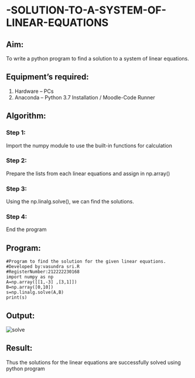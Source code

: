 # -SOLUTION-TO-A-SYSTEM-OF-LINEAR-EQUATIONS
## Aim:
To write a python program to find a solution to a system of linear equations.
## Equipment’s required:
1. 	Hardware – PCs
2. 	Anaconda – Python 3.7 Installation / Moodle-Code Runner
## Algorithm:
### Step 1: 
Import the numpy module to use the built-in functions for calculation
### Step 2: 
Prepare the lists from each linear equations and assign in np.array()
### Step 3: 
Using the np.linalg.solve(), we can find the solutions.
### Step 4: 
End the program
## Program:
```
#Program to find the solution for the given linear equations.
#Developed by:vasundra sri.R 
#RegisterNumber:212222230168
import numpy as np
A=np.array([[1,-3] ,[3,1]])
B=np.array([0,10])
s=np.linalg.solve(A,B)
print(s)

```
## Output:
![solve](https://user-images.githubusercontent.com/119393983/226619129-6b93b72e-ff73-4278-b59f-e6449e64ba8f.png)

## Result: 
Thus the solutions for the linear equations are successfully solved using python program

